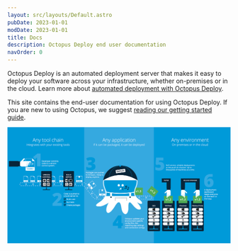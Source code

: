 ```yaml
---
layout: src/layouts/Default.astro
pubDate: 2023-01-01
modDate: 2023-01-01
title: Docs
description: Octopus Deploy end user documentation
navOrder: 0
---
```


Octopus Deploy is an automated deployment server that makes it easy to deploy your software across your infrastructure, whether on-premises or in the cloud. Learn more about [automated deployment with Octopus Deploy](https://octopus.com/).

This site contains the end-user documentation for using Octopus Deploy. If you are new to using Octopus, we suggest [reading our getting started guide](/docs/getting-started).

![Octopus Overview](/docs/overview.png "width=500")
